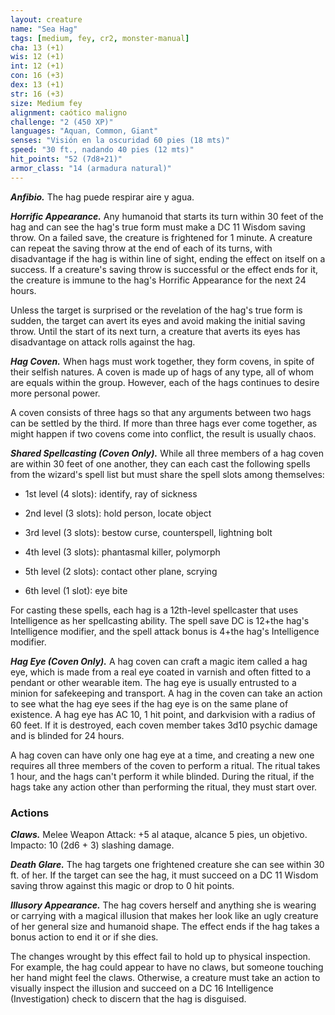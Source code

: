```yaml
---
layout: creature
name: "Sea Hag"
tags: [medium, fey, cr2, monster-manual]
cha: 13 (+1)
wis: 12 (+1)
int: 12 (+1)
con: 16 (+3)
dex: 13 (+1)
str: 16 (+3)
size: Medium fey
alignment: caótico maligno
challenge: "2 (450 XP)"
languages: "Aquan, Common, Giant"
senses: "Visión en la oscuridad 60 pies (18 mts)"
speed: "30 ft., nadando 40 pies (12 mts)"
hit_points: "52 (7d8+21)"
armor_class: "14 (armadura natural)"
---
```


***Anfibio.*** The hag puede respirar aire y agua.

***Horrific Appearance.*** Any humanoid that starts its turn within 30 feet of the hag and can see the hag's true form must make a DC 11 Wisdom saving throw. On a failed save, the creature is frightened for 1 minute. A creature can repeat the saving throw at the end of each of its turns, with disadvantage if the hag is within line of sight, ending the effect on itself on a success. If a creature's saving throw is successful or the effect ends for it, the creature is immune to the hag's Horrific Appearance for the next 24 hours.

Unless the target is surprised or the revelation of the hag's true form is sudden, the target can avert its eyes and avoid making the initial saving throw. Until the start of its next turn, a creature that averts its eyes has disadvantage on attack rolls against the hag.

***Hag Coven.*** When hags must work together, they form covens, in spite of their selfish natures. A coven is made up of hags of any type, all of whom are equals within the group. However, each of the hags continues to desire more personal power.

A coven consists of three hags so that any arguments between two hags can be settled by the third. If more than three hags ever come together, as might happen if two covens come into conflict, the result is usually chaos.

***Shared Spellcasting (Coven Only).*** While all three members of a hag coven are within 30 feet of one another, they can each cast the following spells from the wizard's spell list but must share the spell slots among themselves:

* 1st level (4 slots): identify, ray of sickness

* 2nd level (3 slots): hold person, locate object

* 3rd level (3 slots): bestow curse, counterspell, lightning bolt

* 4th level (3 slots): phantasmal killer, polymorph

* 5th level (2 slots): contact other plane, scrying

* 6th level (1 slot): eye bite

For casting these spells, each hag is a 12th-level spellcaster that uses Intelligence as her spellcasting ability. The spell save DC is 12+the hag's Intelligence modifier, and the spell attack bonus is 4+the hag's Intelligence modifier.

***Hag Eye (Coven Only).*** A hag coven can craft a magic item called a hag eye, which is made from a real eye coated in varnish and often fitted to a pendant or other wearable item. The hag eye is usually entrusted to a minion for safekeeping and transport. A hag in the coven can take an action to see what the hag eye sees if the hag eye is on the same plane of existence. A hag eye has AC 10, 1 hit point, and darkvision with a radius of 60 feet. If it is destroyed, each coven member takes 3d10 psychic damage and is blinded for 24 hours.

A hag coven can have only one hag eye at a time, and creating a new one requires all three members of the coven to perform a ritual. The ritual takes 1 hour, and the hags can't perform it while blinded. During the ritual, if the hags take any action other than performing the ritual, they must start over.

### Actions

***Claws.*** Melee Weapon Attack: +5 al ataque, alcance 5 pies, un objetivo. Impacto: 10 (2d6 + 3) slashing damage.

***Death Glare.*** The hag targets one frightened creature she can see within 30 ft. of her. If the target can see the hag, it must succeed on a DC 11 Wisdom saving throw against this magic or drop to 0 hit points.

***Illusory Appearance.*** The hag covers herself and anything she is wearing or carrying with a magical illusion that makes her look like an ugly creature of her general size and humanoid shape. The effect ends if the hag takes a bonus action to end it or if she dies.

The changes wrought by this effect fail to hold up to physical inspection. For example, the hag could appear to have no claws, but someone touching her hand might feel the claws. Otherwise, a creature must take an action to visually inspect the illusion and succeed on a DC 16 Intelligence (Investigation) check to discern that the hag is disguised.